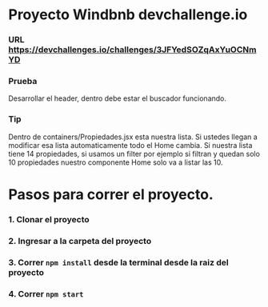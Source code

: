 # Proyecto Windbnb devchallenge.io

### URL  https://devchallenges.io/challenges/3JFYedSOZqAxYuOCNmYD

### Prueba

Desarrollar el header, dentro debe estar el buscador funcionando.

### Tip 

Dentro de containers/Propiedades.jsx esta nuestra lista. Si ustedes llegan a modificar esa lista automaticamente todo el Home cambia.
Si nuestra lista tiene 14 propiedades, si usamos un filter por ejemplo si filtran y quedan solo 10 propiedades nuestro componente Home solo va a listar las 10.

# Pasos para correr el proyecto.

### 1. Clonar el proyecto
### 2. Ingresar a la carpeta del proyecto
### 3. Correr `npm install` desde la terminal desde la raiz del proyecto
### 4. Correr `npm start`
